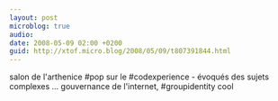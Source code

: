 ```yaml
---
layout: post
microblog: true
audio: 
date: 2008-05-09 02:00 +0200
guid: http://xtof.micro.blog/2008/05/09/t807391844.html
---
```

salon de l'arthenice #pop sur le #codexperience - évoqués des sujets complexes ... gouvernance de l'internet,  #groupidentity cool
